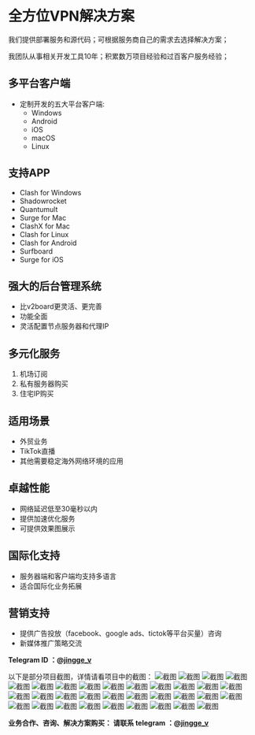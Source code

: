 # 全方位VPN解决方案

我们提供部署服务和源代码；可根据服务商自己的需求去选择解决方案；

我团队从事相关开发工具10年；积累数万项目经验和过百客户服务经验；

## 多平台客户端

- 定制开发的五大平台客户端:
  - Windows
  - Android
  - iOS
  - macOS
  - Linux

## 支持APP

- Clash for Windows
- Shadowrocket
- Quantumult
- Surge for Mac
- ClashX for Mac
- Clash for Linux
- Clash for Android
- Surfboard
- Surge for iOS

## 强大的后台管理系统

- 比v2board更灵活、更完善
- 功能全面
- 灵活配置节点服务器和代理IP

## 多元化服务

1. 机场订阅
2. 私有服务器购买
3. 住宅IP购买

## 适用场景

- 外贸业务
- TikTok直播
- 其他需要稳定海外网络环境的应用

## 卓越性能

- 网络延迟低至30毫秒以内
- 提供加速优化服务
- 可提供效果图展示

## 国际化支持

- 服务器端和客户端均支持多语言
- 适合国际化业务拓展

## 营销支持

- 提供广告投放（facebook、google ads、tictok等平台买量）咨询
- 新媒体推广策略交流

**Telegram ID ：@[jingge_v](https://t.me/jingge_v)**

以下是部分项目截图，详情请看项目中的截图：
![截图](/windows/1.png "截图")
![截图](/windows/2.png "截图")
![截图](/windows/3.png "截图")
![截图](/windows/4.png "截图")
![截图](/windows/5.png "截图")
![截图](/mac/1.png "截图")
![截图](/mac/2.png "截图")
![截图](/mac/3.png "截图")
![截图](/mac/4.png "截图")
![截图](/mac/5.png "截图")
![截图](/app-other/1.png "截图")
![截图](/app-other/2.png "截图")
![截图](/app-other/3.png "截图")
![截图](/app-other/5.png "截图")
![截图](/app-other/4.png "截图")
![截图](/app-other/6.jpg "截图")
![截图](/app-other/7.jpg "截图")
![截图](/app-other/8.jpg "截图")
![截图](/app-other/9.jpg "截图")
![截图](/app-other/10.png "截图")
![截图](/app-iOS-android/1.jpg "截图")
![截图](/app-iOS-android/2.jpg "截图")
![截图](/app-iOS-android/3.jpg "截图")
![截图](/app-iOS-android/4.jpg "截图")
![截图](/app-iOS-android/5.jpg "截图")
![截图](/app-iOS-android/6.jpg "截图")
![截图](/admin/1.png "截图")
![截图](/admin/2.png "截图")
![截图](/admin/3.png "截图")
![截图](/admin/4.png "截图")
![截图](/admin/5.png "截图")
![截图](/admin/6.png "截图")
![截图](/admin/7.png "截图")



**业务合作、咨询、解决方案购买： 请联系 telegram ：@[jingge_v](https://t.me/jingge_v)**
